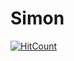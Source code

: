 # Simon
<!-- [![HitCount](https://hits.dwyl.com/Dead-s/Simon.svg?style=flat-square)](http://hits.dwyl.com/Dead-s/Simon) -->
[![HitCount](https://hits.dwyl.com/Dead-s/Simon.svg?style=flat-square&show=unique)](http://hits.dwyl.com/Dead-s/Simon)
